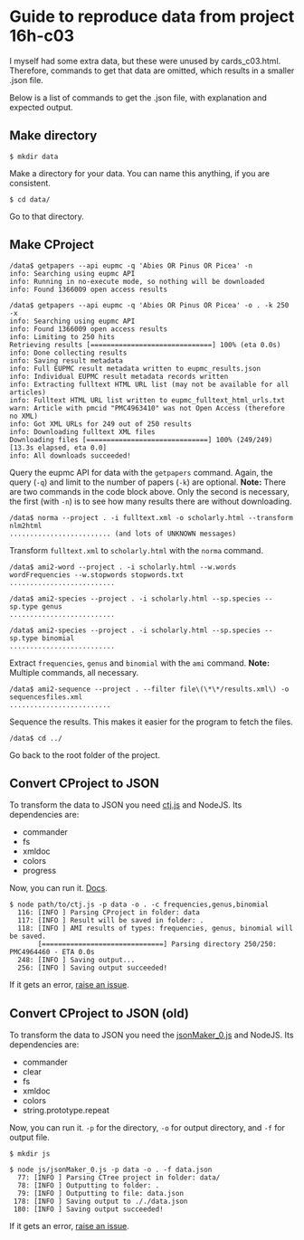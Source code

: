 # Guide to reproduce data from project 16h-c03

I myself had some extra data, but these were unused by cards_c03.html. Therefore, commands to get that data are omitted, which results in a smaller .json file.

Below is a list of commands to get the .json file, with explanation and expected output.

## Make directory

    $ mkdir data

Make a directory for your data. You can name this anything, if you are consistent.

    $ cd data/

Go to that directory.

## Make CProject

    /data$ getpapers --api eupmc -q 'Abies OR Pinus OR Picea' -n
    info: Searching using eupmc API
    info: Running in no-execute mode, so nothing will be downloaded
    info: Found 1366009 open access results
    
    /data$ getpapers --api eupmc -q 'Abies OR Pinus OR Picea' -o . -k 250 -x
    info: Searching using eupmc API
    info: Found 1366009 open access results
    info: Limiting to 250 hits
    Retrieving results [==============================] 100% (eta 0.0s)
    info: Done collecting results
    info: Saving result metadata
    info: Full EUPMC result metadata written to eupmc_results.json
    info: Individual EUPMC result metadata records written
    info: Extracting fulltext HTML URL list (may not be available for all articles)
    info: Fulltext HTML URL list written to eupmc_fulltext_html_urls.txt
    warn: Article with pmcid "PMC4963410" was not Open Access (therefore no XML)
    info: Got XML URLs for 249 out of 250 results
    info: Downloading fulltext XML files
    Downloading files [==============================] 100% (249/249) [13.3s elapsed, eta 0.0]
    info: All downloads succeeded!

Query the eupmc API for data with the `getpapers` command. Again, the query (`-q`) and limit to the number of papers (`-k`) are optional. **Note:** There are two commands in the code block above. Only the second is necessary, the first (with `-n`) is to see how many results there are without downloading.

    /data$ norma --project . -i fulltext.xml -o scholarly.html --transform nlm2html
    ......................... (and lots of UNKNOWN messages)

Transform `fulltext.xml` to `scholarly.html` with the `norma` command.

    /data$ ami2-word --project . -i scholarly.html --w.words wordFrequencies --w.stopwords stopwords.txt 
    ..........................
    
    /data$ ami2-species --project . -i scholarly.html --sp.species --sp.type genus
    ..........................

    /data$ ami2-species --project . -i scholarly.html --sp.species --sp.type binomial
    ..........................

Extract `frequencies`, `genus` and `binomial` with the `ami` command. **Note:** Multiple commands, all necessary.

    /data$ ami2-sequence --project . --filter file\(\*\*/results.xml\) -o sequencesfiles.xml
    .........................

Sequence the results. This makes it easier for the program to fetch the files.

    /data$ cd ../

Go back to the root folder of the project.

## Convert CProject to JSON

To transform the data to JSON you need [ctj.js](https://github.com/larsgw/ctj/blob/master/ctj.js) and NodeJS. Its dependencies are:

 * commander
 * fs
 * xmldoc
 * colors
 * progress

Now, you can run it. [Docs](https://github.com/larsgw/ctj/blob/master/README.md).
     
    $ node path/to/ctj.js -p data -o . -c frequencies,genus,binomial
      116: [INFO ] Parsing CProject in folder: data
      117: [INFO ] Result will be saved in folder: .
      118: [INFO ] AMI results of types: frequencies, genus, binomial will be saved.
           [==============================] Parsing directory 250/250: PMC4964460 - ETA 0.0s
      248: [INFO ] Saving output...
      256: [INFO ] Saving output succeeded!

If it gets an error, [raise an issue](https://github.com/larsgw/ctj/issues/new).

## Convert CProject to JSON (old)

To transform the data to JSON you need the [jsonMaker_0.js](https://github.com/larsgw/contentmine-fellowship/blob/master/js/jsonMaker_0.js) and NodeJS. Its dependencies are:

 * commander
 * clear
 * fs
 * xmldoc
 * colors
 * string.prototype.repeat

Now, you can run it. `-p` for the directory, `-o` for output directory, and `-f` for output file.

    $ mkdir js
     
    $ node js/jsonMaker_0.js -p data -o . -f data.json
      77: [INFO ] Parsing CTree project in folder: data/
      78: [INFO ] Outputting to folder: .
      79: [INFO ] Outputting to file: data.json
     178: [INFO ] Saving output to ././data.json
     180: [INFO ] Saving output succeeded!

If it gets an error, [raise an issue](https://github.com/larsgw/contentmine-fellowship/issues/new).